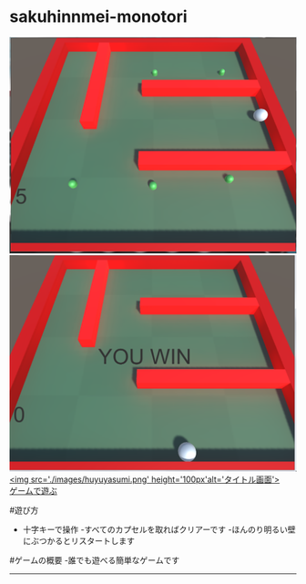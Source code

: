# sakuhinnmei-monotori

![タイトル画面](images/huyuyasumi.png)
![ゲーム画面](images/huyuyasumi2.png)
<a href="./Monotori/" target="_blank">
<img src='./images/huyuyasumi.png'
height='100px'alt='タイトル画面'><br/>
ゲームで遊ぶ
</a>

#遊び方
- 十字キーで操作
-すべてのカプセルを取ればクリアーです
-ほんのり明るい壁にぶつかるとリスタートします

#ゲームの概要
-誰でも遊べる簡単なゲームです



---
